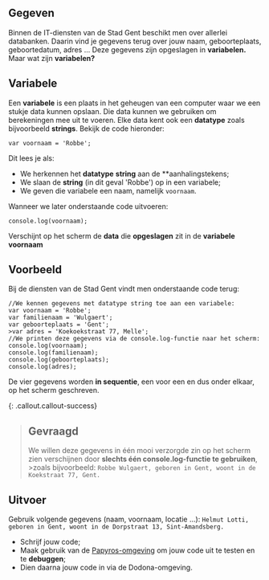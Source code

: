 ## Gegeven

Binnen de IT-diensten van de Stad Gent beschikt men over allerlei databanken. Daarin vind je gegevens terug over jouw naam, geboorteplaats, geboortedatum, adres ... Deze gegevens zijn opgeslagen in **variabelen.** Maar wat zijn **variabelen?**


## Variabele

Een **variabele** is een plaats in het geheugen van een computer waar we een stukje data kunnen opslaan. Die data kunnen we gebruiken om berekeningen mee uit te voeren. Elke data kent ook een **datatype** zoals bijvoorbeeld **strings**. Bekijk de code hieronder: 

```
var voornaam = 'Robbe'; 
```
Dit lees je als: 

* We herkennen het **datatype** **string** aan de **aanhalingstekens; 
* We slaan de **string** (in dit geval 'Robbe') op in een variabele; 
* We geven die variabele een naam, namelijk `voornaam`. 

Wanneer we later onderstaande code uitvoeren: 
```
console.log(voornaam); 
```
Verschijnt op het scherm de **data** die **opgeslagen** zit in de **variabele voornaam**

## Voorbeeld
Bij de diensten van de Stad Gent vindt men onderstaande code terug: 
```
//We kennen gegevens met datatype string toe aan een variabele: 
var voornaam = 'Robbe'; 
var familienaam = 'Wulgaert'; 
var geboorteplaats = 'Gent'; 
>var adres = 'Koekoekstraat 77, Melle'; 
//We printen deze gegevens via de console.log-functie naar het scherm:
console.log(voornaam);
console.log(familienaam);
console.log(geboorteplaats);
console.log(adres); 
```
De vier gegevens worden **in sequentie**, een voor een en dus onder elkaar, op het scherm geschreven. 

{: .callout.callout-success}
>## Gevraagd
>We willen deze gegevens in één mooi verzorgde zin op het scherm zien verschijnen door **slechts één console.log-functie te gebruiken**, >zoals bijvoorbeeld: 
>`Robbe Wulgaert, geboren in Gent, woont in de Koekstraat 77, Gent.`

## Uitvoer
Gebruik volgende gegevens (naam, voornaam, locatie ...): 
`Helmut Lotti, geboren in Gent, woont in de Dorpstraat 13, Sint-Amandsberg.` 

* Schrijf jouw code; 
* Maak gebruik van de [Papyros-omgeving](https://papyros.dodona.be/?locale=nl&language=JavaScript) om jouw code uit te testen en te **debuggen**; 
* Dien daarna jouw code in via de Dodona-omgeving. 
